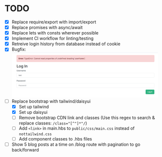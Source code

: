 # TODO

- [x] Replace require/export with import/export
- [x] Replace promises with async/await
- [x] Replace lets with consts wherever possible
- [x] Implement CI workflow for linting/testing
- [x] Retreive login history from database instead of cookie
- [x] Bugfix: ![Alt text](image.png)
- [ ] Replace bootstrap with tailwind/daisyui
  - [x] Set up tailwind
  - [x] Set up daisyui
  - [ ] Remove bootstrap CDN link and classes (Use this regex to search & replace classes: `/class="[^"]*"/`)
  - [ ] Add `<link>` in main.hbs to `public/css/main.css` instead of `nottailwind.css`
  - [ ] Add component classes to .hbs files
- [ ] Show 5 blog posts at a time on /blog route with pagination to go back/forward
